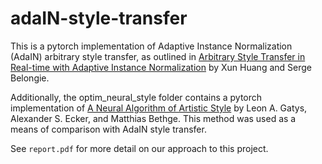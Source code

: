 # adaIN-style-transfer

This is a pytorch implementation of Adaptive Instance Normalization (AdaIN) arbitrary style transfer, as outlined in [Arbitrary Style Transfer in Real-time with Adaptive Instance Normalization](https://arxiv.org/abs/1703.06868) by Xun Huang and Serge Belongie.

Additionally, the optim_neural_style folder contains a pytorch implementation of [A Neural Algorithm of Artistic Style](https://arxiv.org/abs/1508.06576) by Leon A. Gatys, Alexander S. Ecker, and Matthias Bethge. This method was used as a means of comparison with AdaIN style transfer.

See `report.pdf` for more detail on our approach to this project.
